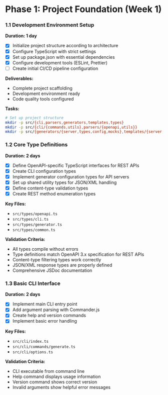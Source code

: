 # Phase 1: Project Foundation (Week 1)


### 1.1 Development Environment Setup

**Duration: 1 day**

- [x] Initialize project structure according to architecture
- [x] Configure TypeScript with strict settings
- [x] Set up package.json with essential dependencies
- [x] Configure development tools (ESLint, Prettier)
- [ ] Create initial CI/CD pipeline configuration

**Deliverables:**

- Complete project scaffolding
- Development environment ready
- Code quality tools configured

**Tasks:**

```bash
# Set up project structure
mkdir -p src/{cli,parsers,generators,templates,types}
mkdir -p src/{cli/{commands,utils},parsers/{openapi,utils}}
mkdir -p src/{generators/{server,types,config,mocks},templates/{server,types,config}}
```


### 1.2 Core Type Definitions

**Duration: 2 days**

- [x] Define OpenAPI-specific TypeScript interfaces for REST APIs
- [x] Create CLI configuration types
- [x] Implement generator configuration types for API servers
- [x] Set up shared utility types for JSON/XML handling
- [x] Define content-type validation types
- [x] Create REST method enumeration types

**Key Files:**

- `src/types/openapi.ts`
- `src/types/cli.ts`
- `src/types/generator.ts`
- `src/types/common.ts`

**Validation Criteria:**

- All types compile without errors
- Type definitions match OpenAPI 3.x specification for REST APIs
- Content-type filtering types work correctly
- JSON/XML response types are properly defined
- Comprehensive JSDoc documentation


### 1.3 Basic CLI Interface

**Duration: 2 days**

- [x] Implement main CLI entry point
- [x] Add argument parsing with Commander.js
- [x] Create help and version commands
- [x] Implement basic error handling

**Key Files:**

- `src/cli/index.ts`
- `src/cli/commands/generate.ts`
- `src/cli/options.ts`

**Validation Criteria:**

- CLI executable from command line
- Help command displays usage information
- Version command shows correct version
- Invalid arguments show helpful error messages
